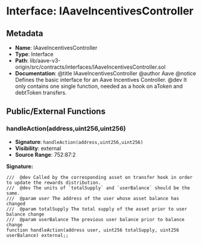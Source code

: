 # Interface: IAaveIncentivesController

## Metadata

- **Name**: IAaveIncentivesController
- **Type**: Interface
- **Path**: lib/aave-v3-origin/src/contracts/interfaces/IAaveIncentivesController.sol
- **Documentation**:  @title IAaveIncentivesController
   @author Aave
   @notice Defines the basic interface for an Aave Incentives Controller.
   @dev It only contains one single function, needed as a hook on aToken and debtToken transfers.

## Public/External Functions

### handleAction(address,uint256,uint256)

- **Signature**: `handleAction(address,uint256,uint256)`
- **Visibility**: external
- **Source Range**: 752:87:2

**Signature:**
```solidity
///  @dev Called by the corresponding asset on transfer hook in order to update the rewards distribution.
///  @dev The units of `totalSupply` and `userBalance` should be the same.
///  @param user The address of the user whose asset balance has changed
///  @param totalSupply The total supply of the asset prior to user balance change
///  @param userBalance The previous user balance prior to balance change
function handleAction(address user, uint256 totalSupply, uint256 userBalance) external;;
```
